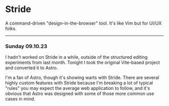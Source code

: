 # Stride

A command-driven "design-in-the-browser" tool.
It's like Vim but for UI/UX folks.

---

### Sunday 09.10.23

I hadn't worked on Stride in a while, outside of the structured editing experiments from last month.
Tonight I took the original Vite-based project and converted it to Astro.

I'm a fan of Astro, though it's showing warts with Stride.
There are several highly custom features with Stride because I'm breaking a lot of typical "rules" you may expect the average web application to follow, and it's obvious that Astro was designed with some of those more common use cases in mind.
